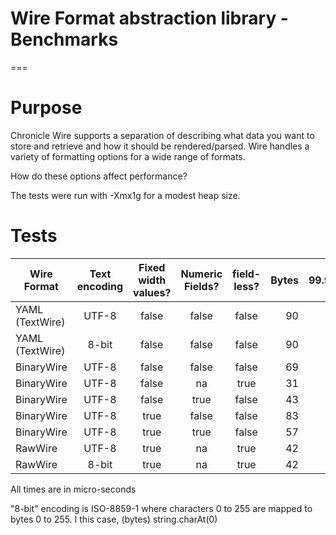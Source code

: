 # Wire Format abstraction library - Benchmarks
===

# Purpose

Chronicle Wire supports a separation of describing what data you want to store and retrieve
   and how it should be rendered/parsed.
   Wire handles a variety of formatting options for a wide range of formats.

How do these options affect performance?

The tests were run with -Xmx1g for a modest heap size.

# Tests

| Wire Format | Text encoding |  Fixed width values?  | Numeric Fields? | field-less?| Bytes | 99.9%tile | 99.99%tile | 99.999%tile |
|--------------|:---------------:|:---------------------:|:----------------:|:-----------:|-------:|---------:|-----------:|------------:|
| YAML (TextWire) | UTF-8     |  false                      | false                 | false        | 90     |  2.81     | 4.94       | 8.62        |
| YAML (TextWire) | 8-bit      |  false                      | false                 | false        | 90      |   2.59    | 4.70       | 8.58        |
| BinaryWire   |  UTF-8           | false                      | false                 | false        | 69      |  1.55    | 3.50       | 7.00         |
| BinaryWire   |  UTF-8           | false                      | na                    | true         | 31      |  0.57    | 2.29       | 5.15         |
| BinaryWire   |  UTF-8           | false                      | true                   | false        | 43    |  0.62     | 2.34       | 5.36         |
| BinaryWire   |  UTF-8           | true                      | false                   | false        | 83     | 1.40     | 3.35       | 6.61         |
| BinaryWire   |  UTF-8           | true                      | true                   | false        | 57      | 0.57     | 2.26       | 5.09         |
| RawWire      |  UTF-8           | true                      | na                     | true        | 42      |  0.40     | 0.60       | 2.94         |
| RawWire      |  8-bit             | true                       | na                     | true        | 42      | 0.40     | 0.52       | 2.65         |

All times are in micro-seconds

"8-bit" encoding is ISO-8859-1 where characters 0 to 255 are mapped to bytes 0 to 255. I this case, (bytes) string.charAt(0)
